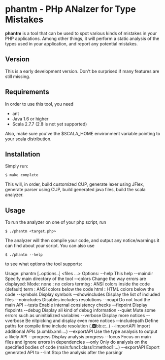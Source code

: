 phantm - PHp ANalzer for Type Mistakes
======

**phantm** is a tool that can be used to spot various kinds of mistakes in your
PHP applications. Among other things, it will perform a static analysis of the
types used in your application, and report any potential mistakes.

Version
-------

This is a early development version. Don't be surprised if many features are still missing.

Requirements
------------
In order to use this tool, you need

* ant
* Java 1.6 or higher
* Scala 2.7.7 (2.8 is not yet supported)

Also, make sure you've the $SCALA_HOME environment variable pointing to your scala distribution.

Installation
------------
Simply run:

    $ make complete

This will, in order, build customized CUP, generate lexer using JFlex, generate parser using CUP, build generated java files, build the scala analyzer.

Usage
-----
To run the analyzer on one of your php script, run

    $ ./phantm <target.php>

The analyzer will then compile your code, and output any notice/warnings it can find about your script. You can also use 

    $ ./phantm --help

to see what options the tool supports:

Usage:   phantm [..options..] <files ...>
Options: --help                 This help
         --maindir <maindir>    Specify main directory of the tool
         --colors <mode>        Change the way errors are displayed:
                                Mode: none   : no colors
                                      termbg : ANSI colors inside the code (default)
                                      term   : ANSI colors below the code
                                      html   : HTML colors below the code
         --symbols              Display symbols
         --showincludes         Display the list of included files
         --noincludes           Disables includes resolutions
         --noapi                Do not load the main API
         --tests                Enable internal consistency checks
         --fixpoint             Display fixpoints
         --debug                Display all kind of debug information
         --quiet                Mute some errors such as uninitialized variables
         --verbose              Display more notices
         --vverbose             Be nitpicking and display even more notices
         --includepath <paths>  Define paths for compile time include resolution (.:a:bb:c:..)
         --importAPI <paths>    Import additional APIs (a.xml:b.xml:...)
         --exportAPI <path>     Use the type analysis to output a likely API
         --progress             Display analysis progress
         --focus                Focus on main files and ignore errors in dependencies
         --only <symbols>       Only do analysis on the specified bodies of code (main:func1:class1::method1:...)
         --exportAPI <path>     Export generated API to <path>
         --lint                 Stop the analysis after the parsingr
